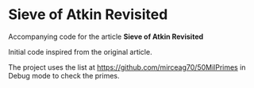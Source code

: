 # Sieve of Atkin Revisited

Accompanying code for the article **Sieve of Atkin Revisited**

Initial code inspired from the original article.

The project uses the list at https://github.com/mirceag70/50MilPrimes in Debug mode to check the primes.

